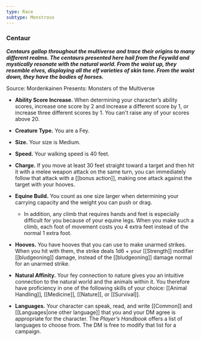 ```yaml
---
type: Race
subtype: Monstrous
---
```

### Centaur 

**_Centaurs gallop throughout the multiverse and trace their origins to many different realms. The centaurs presented here hail from the Feywild and mystically resonate with the natural world. From the waist up, they resemble elves, displaying all the elf varieties of skin tone. From the waist down, they have the bodies of horses._**

Source:  Mordenkainen Presents: Monsters of the Multiverse

- **Ability Score Increase.** When determining your character’s ability scores, increase one score by 2 and increase a different score by 1, or increase three different scores by 1. You can't raise any of your scores above 20.

- **Creature Type.** You are a Fey.

- **Size.** Your size is Medium.

- **Speed.** Your walking speed is 40 feet.

- **Charge.** If you move at least 30 feet straight toward a target and then hit it with a melee weapon attack on the same turn, you can immediately follow that attack with a [[bonus action]], making one attack against the target with your hooves.

- **Equine Build.** You count as one size larger when determining your carrying capacity and the weight you can push or drag.
    - In addition, any climb that requires hands and feet is especially difficult for you because of your equine legs. When you make such a climb, each foot of movement costs you 4 extra feet instead of the normal 1 extra foot.

- **Hooves.** You have hooves that you can use to make unarmed strikes. When you hit with them, the strike deals 1d6 + your [[Strength]] modifier [[bludgeoning]] damage, instead of the [[bludgeoning]] damage normal for an unarmed strike.

- **Natural Affinity.** Your fey connection to nature gives you an intuitive connection to the natural world and the animals within it. You therefore have proficiency in one of the following skills of your choice: [[Animal Handling]], [[Medicine]], [[Nature]], or [[Survival]].

- **Languages.** Your character can speak, read, and write [[Common]] and [[Languages|one other language]] that you and your DM agree is appropriate for the character. The _Player’s Handbook_ offers a list of languages to choose from. The DM is free to modify that list for a campaign.